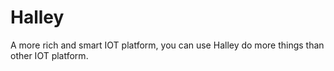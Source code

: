# Halley
A more rich and smart IOT platform, you can use Halley do more things than other IOT platform. 
